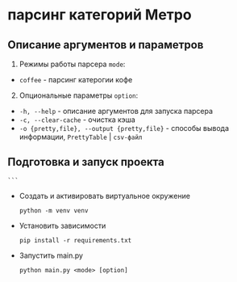 # парсинг категорий Метро

## Описание аргументов и параметров

1. Режимы работы парсера `mode`:
  * `coffee` - парсинг катерогии кофе

2. Опциональные параметры `option`:
  * `-h, --help` - описание аргументов для запуска парсера
  * `-c, --clear-cache` - очистка кэша
  * `-o {pretty,file}, --output {pretty,file}` - способы вывода информации, `PrettyTable` | `csv-файл`

## Подготовка и запуск проекта
    ```
- Создать и активировать виртуальное окружение
    ```
    python -m venv venv
    ```
- Установить зависимости
    ```
    pip install -r requirements.txt
    ```
- Запустить main.py
    ```
    python main.py <mode> [option]
